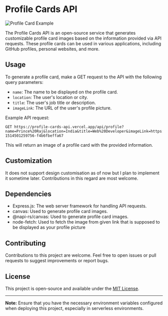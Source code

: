 # Profile Cards API

![Profile Card Example](https://profile-cards-api.vercel.app/api/profile?name=Prince%20Raj&location=India&title=Web%20Developer&imageLink=https://images.unsplash.com/photo-1514501259756-f4b6fbeffa67)

The Profile Cards API is an open-source service that generates customizable profile card images based on the information provided via API requests. These profile cards can be used in various applications, including GitHub profiles, personal websites, and more.

## Usage

To generate a profile card, make a GET request to the API with the following query parameters:

- `name`: The name to be displayed on the profile card.
- `location`: The user's location or city.
- `title`: The user's job title or description.
- `imageLink`: The URL of the user's profile picture.

Example API request:

```plaintext
GET https://profile-cards-api.vercel.app/api/profile?name=Prince%20Raj&location=India&title=Web%20Developer&imageLink=https://images.unsplash.com/photo-1514501259756-f4b6fbeffa67
```

This will return an image of a profile card with the provided information.

## Customization

It does not support design customisation as of now but I plan to implement it sometime later. Contributions in this regard are most welcome.

## Dependencies

- Express.js: The web server framework for handling API requests.
- canvas: Used to generate profile card images.
- @napi-rs/canvas: Used to generate profile card images.
- node-fetch: Used to fetch the image from given link that is supposed to be displayed as your profile picture

## Contributing

Contributions to this project are welcome. Feel free to open issues or pull requests to suggest improvements or report bugs.

## License

This project is open-source and available under the [MIT License](LICENSE).

---

**Note:** Ensure that you have the necessary environment variables configured when deploying this project, especially in serverless environments.
